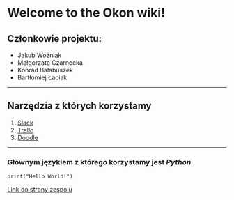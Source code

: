 # **Welcome to the Okon wiki!**
## Członkowie projektu:  
* Jakub Woźniak
* Małgorzata Czarnecka
* Konrad Bałabuszek
* Bartłomiej Łaciak
---
## Narzędzia z których korzystamy
1. [Slack](https://slack.com/intl/en-pl/)
2. [Trello](https://trello.com/pl)
3. [Doodle](https://doodle.com/en/)
---
### Głównym językiem z którego korzystamy jest *Python*  
`print("Hello World!")`


[Link do strony zespolu](https://agh-narzedzia-informatyczne.github.io/Okon/)

